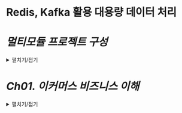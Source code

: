 # Redis, Kafka 활용 대용량 데이터 처리

# *멀티모듈 프로젝트 구성*
<details>
<summary>펼치기/접기</summary>

### 1. Spring Project 생성 (Root 모듈)
  - 생성된 Root 모듈 프로젝트의 src 디렉토리 제거
### 2. Main Thread 서버 모듈 구성 (module-application)
  - Root 모듈 Project에서 새 Module추가  
    - Spring Initializer 선택  
      (Spring으로 해야 Boot Main Thread 클래스가 생성되며 일반 module일 경우 일반 Main클래스가 생성된다.)
      - Spring module의 경우 아래 부분을 직접 추가해 줘야 한다.
        - {root module}/pom.xml
            ```xml
            </developers>
              <!-- module 추가 시작  -->
              <modules>
                <module>module-application</module>
              </modules>
              <!-- module 추가 종료  -->
            <scm>
            ```
        - {child module}/pom.xml
          ```xml
          <!-- 기존 spring에서 root module로 수정  -->
          <parent>
            <groupId>com.fc</groupId>
            <artifactId>fc-ecommerce</artifactId>
            <version>0.0.1-SNAPSHOT</version>
            <relativePath/> <!-- lookup parent from repository -->
          </parent>
          ```
### 3. 순수 컴포넌트 모듈 구성 (module-redis/module-kafka)
  - Root 모듈 Project에서 새 Module추가
    - New Module을 선택
### 4. Root 모듈 pom.xml에 자식 모듈을 dependency로 관리한다.
  - (root module)/pom.xml
   ```xml
   <dependency>
       <groupId>com.fc</groupId>
       <artifactId>module-redis</artifactId>
       <version>0.0.1-SNAPSHOT</version>
   </dependency>
   <dependency>
       <groupId>com.fc</groupId>
       <artifactId>module-application</artifactId>
       <version>0.0.1-SNAPSHOT</version>
   </dependency>
   ```
### 5. Main Thread 서버 모듈의 Main클래스 수정
- @SpringBootApplication 어노테이션 scanBasePackages 옵션 추가
  - module-application/MainApplication.java
    ```java
    @SpringBootApplication(
            /* 모든 모듈을 다 스캔하는 것은 시간도 오래걸리고 굉장히 비효율적이기 때문에, 빈으로 등록해야 되는 필요한 것들만 명시한다. */
            scanBasePackages = {"com.fc.moduleredis"}
    )
    public class MainApplication {/*생략*/}
    ```
### cylce 관련 디펜던시 순환참조 문제
- Build Output Error Message
  ```text/plain
  java: Annotation processing is not supported for module cycles. Please ensure that all modules from cycle [module-application,module-redis] are excluded from annotation processing
  ```
- {root module}/pom.xml
  ```xml
  <build>
    <plugins>
      <plugin>
        <groupId>org.apache.maven.plugins</groupId>
        <artifactId>maven-compiler-plugin</artifactId>
        <version>3.10.1</version>
        <configuration>
          <compilerArgs>
            <arg>-proc:none</arg> <!-- 애너테이션 프로세서를 비활성화 -->
          </compilerArgs>
        </configuration>
      </plugin>
    </plugins>
  </build>
  ```
</details>

# *Ch01. 이커머스 비즈니스 이해*
<details>
<summary>펼치기/접기</summary>

## 01. 이커머스 비즈니스 타입 및 환경

<details>
<summary>펼치기/접기</summary>

### E-commerce란?

commerce는 상거래라는 뜻으로, E-commerce는 전자상거래를 뜻한다.  
과거의 시장 개념이 온라인 상점으로 옮겨졌다고 쉽게 생각하면 된다.  
과거에는 발로 걸어서 시장을 가거나 차를 타고 시장을 가는 등 실제 대면을 통해 상거래를 진행했다면 현재는 모바일기기 혹은 패드 랩탑 pc 등을 통해 온라인으로 시장 상거래처럼 거래한다.  

### Skateholder: 이해관계자

- 판매자(Seller, 사업자 or 개인)
- 구매자(Buyer, 소비자 or 사업자)
- `Platform 사업자` (OpenMarket: Naver, Coupang, VericalMarket:무신사)  
  \+ 제품이나 서비스를 만드는 사람

### E-commere Business Type

#### Brand Store - ex) Ni*e

실제 프로덕트를 만들고(물론 외주 가능) 브랜드를 만들어 자신들의 공식 홈페이지 웹사이트를 제작하여 고객들이 온라인에서 쉽게 구매할 수 있도록 만드는 역할이다.  
이 사람들의 주 관점은 자사 제품에 대해 어떻게 잘 판매 할 것인지가 주 목적이다.
자신들의 제품을 잘 판매하기 위한 도구로서 온라인 마켓을 이용한다고 볼 수 있다.
그렇기에 상품의 세세한 내용이나 정확한 설명, 소재 등이 명확하게 표현되어 있는 경우가 많다.

#### Open Market- ex) Cou*ang, Na*er

예를 들어 장난감 을 검색했을 때  출력되고 여러 사업자들이 판매하는 장난감에 대한 물건 리스트가 수십 수백 수천개 검색된다.  
이러한 비즈니스 타입을 `오픈 마켓` 이라고 부른다.  
Producer(공급자)가 따로 있고 Seller들이 구매하여 Open Market에 올리는 경우와 Producer가 직접 올리는 두가지 경우가 있다.  
이러한 플랫폼 사업자들의 주관점은 마켓을 얼마나 어떻게 활성화 시킬 수 있을까 라는 고민이 주된 주관점이다.  
좀더 많은 Seller(상인) 들이 모여야 물건의 수가 풍부해지고, 구매자들이 소비할 컨텐츠들이 점점 많아지면서 마켓이 점점 커지고 그로 인해 플랫폼 사업자가 얻는 중간 마진 등이 올라갈 수 있기 때문이다.  

### Brand Store Type과 차이점

1. 상품의 개수와 다양성이 많다.  
   상품의 수가 굉장히 많다.  
   예시로 들었던 Ni*e는 해당 브랜드에서 만든 상품이 대부분 이다.  
   하지만 오픈마켓의 경우 사업자가 늘수록 계속 상품이 늘어나고, 가격, 스타일 등 상품 카테고리의 다양성이 굉장히 많아진다  
2. 판매자 관리  
   편한 환경을 제공함으로 써 마켓의 이점을 충분히 어필하여 판매자를 모으는것이 중요하다.  
3. 정보 통제의 어려움  
   굉장히 많은 사업자들이 존재하기 때문에 그들이 관리하는 데이터 체계와 플랫폼에서 관리하는 정보 체계가 다를수 밖에 없으므로 이러한 것들을 하나로 모아 통합하여 관리해야 한다.  
</details>

## 02. 이커머스 데이터, 트래픽 특징 1
<details>
<summary>펼치기/접기</summary>

### E-commerce data (platform biz)

1. #### 상품의 갯수多  
   같은 상품이라도 판매자에 따라 노출하고자 하는 정보가 다르기 때문에 각 별도로 존재한다.  
   예를들어 커클랜드 골프공을 검색한다고 가정한다.  
   실제 같은 제품임에도 직접 사진을 찍은 사진이 담긴 상품 정보와, 공식 홈페이지에서 촬영한 상품 정보의 사진이 각각 다르다.  
   분명 같은 상품임에도 불구하고 노출되는 제품의 디테일, 사진, 설명, 사업자 정보 등 컨텐츠 내용이 다르다.  
   따라서 같은 상품이라 할지라도 제품별로 노출하고자 하는 컨텐츠가 다르다.  
   이러한 데이터가 중복된 데이터지만 따로 관리해야 하므로 데이터가 굉장히 많아진다.  
2. #### 상품의 다양성多  
   데이터의  Cataloging, Categorazing이 중요하다.  
   예를들어 남성패딩을 검색한다고 가정한다.  
   만원짜리 부터 천만원 까지 가격 레인지가 큰 상품의 리스트들이 조회된다.  
   물론 각각의 상품들이 가지고있는 기능, 소재, 스타일들이 각 제품별로 서로 다르지만 항상 명확한 같은 스타일이 나오는 것이 아니기 때문에 데이터들이 굉장히 많아진다.  
   상품의 레인지가 크다는 것은 만원과 천만원 사이의 수 많은 상품들이 있다는 것이고,  이런것들을 어떻게 Cataloging하느냐, Categorazing하느냐 등  
   데이터 관리에 있어 중요한 점이다 라고 할 수 있다.
3. #### 데이터 통제의 어려움 존재  
   일관된 상품의 정보를 요구하거나 Generation() 해야한다  
    - Stock Keeping Unit  
      우리가 흔히 볼 수 있는 바코드로 실제 재고 관리를 위한 데이터를 담은 코드이다.  
    - SerialNumber  
      전자제품을 구매할때 제품의 고유의 번호로 사용된다.  
      전자 제품 하나하나의 고유번호가 관리되지 않는다면 실제 판매자가 어떤 상품을 보냈는지, 같은 상품인지 다른상품인지 유무를 통제하기 위해 수 많은 데이터들을 만들어 놔야 한다.  
4. #### 판매자의 정보 관리, 지표화  
   Policy, Margin, Quantity, Quality  
   여러가지 판매자 들에게 적용되는 정책이라 던지 판매자들 별 마진 혹은 판매할 수 있는 수량이 정해져 있는 경우가 많다.  
   판매자가 판매하는 제품의 품질이 너무 떨어지거나 가품 여부 등을 관리해야 한다.  
   물론 비즈니스적인 문제일 수 있지만 실제 데이터로도 판별 가능한 것들이 굉장히 많다.  
5. #### 즉각적  
   검색을 위한 keyword 완성, 검색한 keyword를 대상으로 추천, 연관 데이터들 반환  
   예를들어 남성 이라고 입력했을 때 남성에 대해 과거 입력했던 데이터 목록들과, 남성 키워드에 대한 연관 추천 검색 목록들이 즉각적으로 나오게 된다.  
   또, 검색어에 대한 결과로 상품 목록이 나오게 된다면 동일한 키워드의 여러 종류의 상품목록들과 해당 상품과 연관성이 있는 제품들을 추천 목록으로  나오게 된다.  
   ex) `골프공` 검색 =  골프공 A, 골프공 B, 골프공 세트, 골프장갑 등  
   하나의 클릭에 의해 여러 정보를 빠르게 조회해 사용자들 에게 노출 시키는 즉각적인 역할을 한다.  
6. #### 이력 데이터多  
   판매, 가입, 탈퇴, 배송 등의 이력 데이터들이 매우 많기 때문에 각각의 이력 데이터들 잘 관리 하고 데이터들 활용하는 것이 비즈니스에 어떤 도움이 될 지 고민하는 것.  
7. #### 파레토 vs 롱테일  
   경쟁력 있는 20%가 80%의 수익을 가져오는가?  
   그렇지 않다. 작은 수요에도 적극적으로 대응할 수 있는 e-commerce에서는 롱테일 법칙이 적용된다.  
   여기서 말하는 적극적인 대응이란?  
   검색, 추천 등에 있어서 사용자의 이력과 알고리즘, 학습 이용  
    1. 파레토  
       경쟁력 있는 20%의 제품이 80% 수익을 가져온다는 법칙  
       과거 오프라인 환경에서는 매대라는 것이 한정되어 있었기 때문에 파레토 법칙이 적용되는 듯 했음.  
    2. 롱테일  
       굉장히 많은 상품이 적당량, 어느 정도의 판매량을 유지하면서 수익을 견인한다는 법칙  
       롱테일법칙이 적용되면 적극적인 대응들이 필요하다.  
       예를들어 골프공을 사는 사람들이 얼마 되지 않겠지만, 사용자들이 검색했던 히스토리 혹은 이것을 검색하면 인사이트, 마이닝을 통해 이런것들을 검색 하더라 등의 데이터들을 활용하여 사용자들에게 적절한 데이터를 노출 함으로써 수익을 가져오는 원리
8. #### 동일 데이터를 다른 용도로 사용
   같은 데이터임에도 용도에 따라 저장소나 저장방식을 다르게 가져가는 경우가 많다.  
   이는 데이터의 중복도 많다는 의미  
    - RDB (Oracle, MySQL) (일반 적인 strucure 데이터 저장소)  
    - Redis (상품 가격 등)  
    - ElasticSearch (상품 정보 등)  
    - MongoDB (상품 세부 정보 등)  

   각자 다른 방식으로 사용이 가능하며, 한 서비스가 아닌 여러 서비스에서 활용됨으로써, 많은 데이터가 중복된다.  
   이와같이 용도에 따라 저장방식을 다르게 가져가고, 이러한 데이터 이동이 많아짐으로써 카프카라는 툴을 통해 데이터를 이동 시키거나 바로 수급받거나 한다.  

9. #### 데이터 이동多  
   위와 같은 이유로 데이터의 이동이 많으므로 저장된 데이터에 쉽게 접근하고 편리하게 이동시킬 수 있어야 한다.  
10. #### 수익 개선  
    이동이 많은 데이터들과, 많이 쌓이는 데이터들을 통해 수익을 개선할 수 있어야 한다.  
</details>


</details>